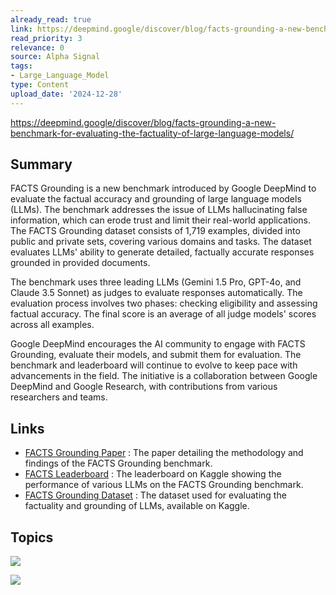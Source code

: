 ```yaml
---
already_read: true
link: https://deepmind.google/discover/blog/facts-grounding-a-new-benchmark-for-evaluating-the-factuality-of-large-language-models/
read_priority: 3
relevance: 0
source: Alpha Signal
tags:
- Large_Language_Model
type: Content
upload_date: '2024-12-28'
---
```


https://deepmind.google/discover/blog/facts-grounding-a-new-benchmark-for-evaluating-the-factuality-of-large-language-models/
## Summary

FACTS Grounding is a new benchmark introduced by Google DeepMind to evaluate the factual accuracy and grounding of large language models (LLMs). The benchmark addresses the issue of LLMs hallucinating false information, which can erode trust and limit their real-world applications. The FACTS Grounding dataset consists of 1,719 examples, divided into public and private sets, covering various domains and tasks. The dataset evaluates LLMs' ability to generate detailed, factually accurate responses grounded in provided documents.

The benchmark uses three leading LLMs (Gemini 1.5 Pro, GPT-4o, and Claude 3.5 Sonnet) as judges to evaluate responses automatically. The evaluation process involves two phases: checking eligibility and assessing factual accuracy. The final score is an average of all judge models' scores across all examples.

Google DeepMind encourages the AI community to engage with FACTS Grounding, evaluate their models, and submit them for evaluation. The benchmark and leaderboard will continue to evolve to keep pace with advancements in the field. The initiative is a collaboration between Google DeepMind and Google Research, with contributions from various researchers and teams.
## Links

- [FACTS Grounding Paper](https://goo.gle/FACTS_paper) : The paper detailing the methodology and findings of the FACTS Grounding benchmark.
- [FACTS Leaderboard](http://www.kaggle.com/facts-leaderboard) : The leaderboard on Kaggle showing the performance of various LLMs on the FACTS Grounding benchmark.
- [FACTS Grounding Dataset](http://www.kaggle.com/datasets/deepmind/facts-grounding-examples) : The dataset used for evaluating the factuality and grounding of LLMs, available on Kaggle.

## Topics

![](topics/Concept/FACTS%20Grounding)

![](topics/Dataset/FACTS%20Grounding%20Dataset)